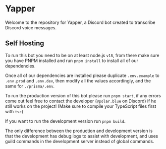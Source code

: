 # Yapper

Welcome to the repository for Yapper, a Discord bot created to transcribe Discord voice messages.

## Self Hosting

To run this bot you need to be on at least node.js `v18`, from there make sure you have
PNPM installed and run `pnpm install` to install all of our dependencies.

Once all of our dependencies are installed please duplicate `.env.example` to `.env.prod`
and `.env.dev`, then modify all the values accordingly, and the same for `./prisma/.env`.

To run the production version of this bot please run `pnpm start`, if any errors come
out feel free to contact the developer (`@polar.blue` on Discord) if he still works on the project! (Make sure to compile
your TypeScript files first with `tsc`)

If you want to run the development version run `pnpm build`.

The only difference between the production and development version is that the development
has debug logs to assist with development, and uses guild commands in the development server
instead of global commands.
